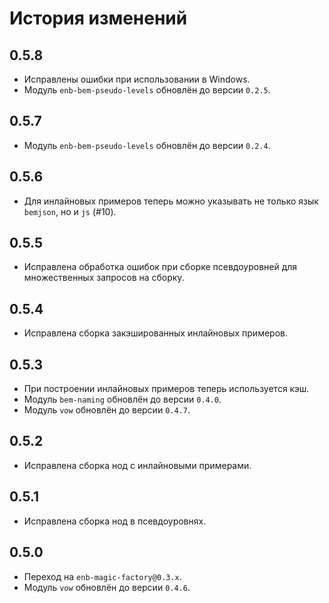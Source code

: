 История изменений
=================

0.5.8
-----

* Исправлены ошибки при использовании в Windows.
* Модуль `enb-bem-pseudo-levels` обновлён до версии `0.2.5`.

0.5.7
-----

* Модуль `enb-bem-pseudo-levels` обновлён до версии `0.2.4`.

0.5.6
-----

* Для инлайновых примеров теперь можно указывать не только язык `bemjson`, но и `js` (#10).

0.5.5
-----

* Исправлена обработка ошибок при сборке псевдоуровней для множественных запросов на сборку.

0.5.4
-----

* Исправлена сборка закэшированных инлайновых примеров.

0.5.3
-----

* При построении инлайновых примеров теперь используется кэш.
* Модуль `bem-naming` обновлён до версии `0.4.0`.
* Модуль `vow` обновлён до версии `0.4.7`.

0.5.2
-----

* Исправлена сборка нод с инлайновыми примерами.

0.5.1
-----

* Исправлена сборка нод в псевдоуровнях.

0.5.0
-----

* Переход на `enb-magic-factory@0.3.x`.
* Модуль `vow` обновлён до версии `0.4.6`.
